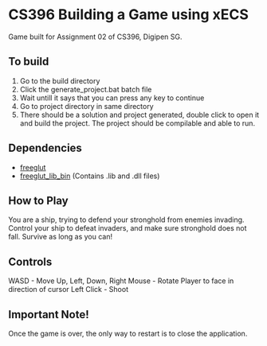 [//]: # (/******************************************************************************)
[//]: # (filename:	    README.md)
[//]: # (author:	    Jolyn Wong Kaiyi, wong.k@digipen.edu)
[//]: # (Project:	    CS396 Assignment 01)
[//]: # (Description:)
[//]: # (	            Readme file for instruction on how to build the project)
[//]: # (******************************************************************************/)

# CS396 Building a Game using xECS
Game built for Assignment 02 of CS396, Digipen SG.

## To build
1. Go to the build directory
2. Click the generate_project.bat batch file
3. Wait untill it says that you can press any key to continue
4. Go to project directory in same directory
5. There should be a solution and project generated, double click to open it and
   build the project. The project should be compilable and able to run.

## Dependencies
- [freeglut](https://github.com/FreeGLUTProject/freeglut.git)
- [freeglut_lib_bin](https://github.com/hotaru08/freeglut_lib_bin.git) (Contains .lib and .dll files)

##  How to Play
You are a ship, trying to defend your stronghold from enemies invading.
Control your ship to defeat invaders, and make sure stronghold does not fall.
Survive as long as you can!


## Controls
WASD - Move Up, Left, Down, Right
Mouse - Rotate Player to face in direction of cursor
Left Click - Shoot


## Important Note!
Once the game is over, the only way to restart is to close the application.
